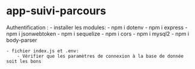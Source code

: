 # app-suivi-parcours

Authentification :
    - installer les modules: 
        - npm i dotenv
        - npm i express
        - npm i jsonwebtoken
        - npm i sequelize
        - npm i cors
        - npm i mysql2
        - npm i body-parser

    - fichier index.js et .env:
        - Vérifier que les paramètres de connexion à la base de donnée soit les bons